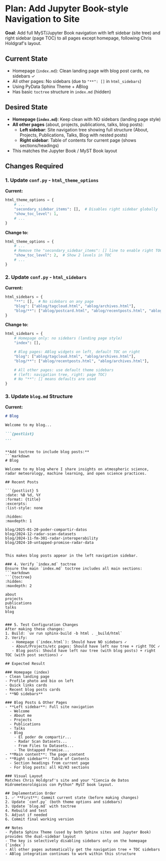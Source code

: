 # Plan: Add Jupyter Book-style Navigation to Site

**Goal**: Add full MyST/Jupyter Book navigation with left sidebar (site tree) and right sidebar (page TOC) to all pages except homepage, following Chris Holdgraf's layout.

## Current State
- Homepage (`index.md`): Clean landing page with blog post cards, no sidebars ✓
- All other pages: No sidebars (due to `"**": []` in `html_sidebars`)
- Using PyData Sphinx Theme + ABlog
- Has basic `toctree` structure in `index.md` (hidden)

## Desired State
- **Homepage (`index.md`)**: Keep clean with NO sidebars (landing page style)
- **All other pages** (about, projects, publications, talks, blog posts):
  - **Left sidebar**: Site navigation tree showing full structure (About, Projects, Publications, Talks, Blog with nested posts)
  - **Right sidebar**: Table of contents for current page (shows sections/headings)
- This matches the Jupyter Book / MyST Book layout

## Changes Required

### 1. Update `conf.py` - `html_theme_options`
**Current:**
```python
html_theme_options = {
    # ...
    "secondary_sidebar_items": [],  # Disables right sidebar globally
    "show_toc_level": 1,
    # ...
}
```

**Change to:**
```python
html_theme_options = {
    # ...
    # Remove the "secondary_sidebar_items": [] line to enable right TOC sidebar
    "show_toc_level": 2,  # Show 2 levels in TOC
    # ...
}
```

### 2. Update `conf.py` - `html_sidebars`
**Current:**
```python
html_sidebars = {
    "**": [],  # No sidebars on any page
    "blog": ["ablog/tagcloud.html", "ablog/archives.html"],
    "blog/**": ["ablog/postcard.html", "ablog/recentposts.html", "ablog/archives.html"],
}
```

**Change to:**
```python
html_sidebars = {
    # Homepage only: no sidebars (landing page style)
    "index": [],

    # Blog pages: ABlog widgets on left, default TOC on right
    "blog": ["ablog/tagcloud.html", "ablog/archives.html"],
    "blog/**": ["ablog/recentposts.html", "ablog/archives.html"],

    # All other pages: use default theme sidebars
    # (left: navigation tree, right: page TOC)
    # No "**": [] means defaults are used
}
```

### 3. Update `blog.md` Structure
**Current:**
```markdown
# Blog

Welcome to my blog...

```{postlist}
...
```
```

**Add toctree to include blog posts:**
```markdown
# Blog

Welcome to my blog where I share insights on atmospheric science, radar meteorology, machine learning, and open science practices.

## Recent Posts

```{postlist} 5
:date: %B %d, %Y
:format: {title}
:excerpts:
:list-style: none
```

```{toctree}
:hidden:
:maxdepth: 1

blog/2025-01-20-poder-compartir-datos
blog/2024-12-radar-scan-datasets
blog/2024-11-fm-301-radar-interoperability
blog/2024-10-untapped-promise-radar-data
```
```

This makes blog posts appear in the left navigation sidebar.

### 4. Verify `index.md` toctree
Ensure the main `index.md` toctree includes all main sections:
```markdown
```{toctree}
:hidden:
:maxdepth: 2

about
projects
publications
talks
blog
```
```

### 5. Test Configuration Changes
After making these changes:
1. Build: `uv run sphinx-build -b html . _build/html`
2. Verify:
   - Homepage (`index.html`): Should have NO sidebars ✓
   - About/Projects/etc pages: Should have left nav tree + right TOC ✓
   - Blog posts: Should have left nav tree (with blog posts) + right TOC (with post sections) ✓

## Expected Result

### Homepage (index)
- Clean landing page
- Profile photo and bio on left
- Quick links cards
- Recent blog posts cards
- **NO sidebars**

### Blog Posts & Other Pages
- **Left sidebar**: Full site navigation
  - Welcome
  - About me
  - Projects
  - Publications
  - Talks
  - Blog
    - El poder de compartir...
    - Radar Scan Datasets...
    - From Files to Datasets...
    - The Untapped Promise...
- **Main content**: The page content
- **Right sidebar**: Table of Contents
  - Section headings from current page
  - For blog posts: all H2/H3 sections

### Visual Layout
Matches Chris Holdgraf's site and your "Ciencia de Datos Hidrometeorológicos con Python" MyST book layout.

## Implementation Order
1. ✅ **First**: Commit current state (before making changes)
2. Update `conf.py` (both theme options and sidebars)
3. Update `blog.md` with toctree
4. Rebuild and test
5. Adjust if needed
6. Commit final working version

## Notes
- PyData Sphinx Theme (used by both Sphinx sites and Jupyter Book) provides the dual-sidebar layout
- The key is selectively disabling sidebars only on the homepage (`index`)
- All other pages automatically get the navigation tree + TOC sidebars
- ABlog integration continues to work within this structure